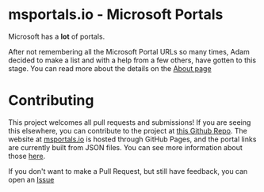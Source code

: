 # msportals.io - Microsoft Portals

Microsoft has a **lot** of portals.

After not remembering all the Microsoft Portal URLs so many times, Adam decided to make a list and with a help from a few others, have gotten to this stage. You can read more about the details on the [About page](https://github.com/adamfowlerit/msportals.io/blob/master/about.md)

# Contributing #
This project welcomes all pull requests and submissions! If you are seeing this elsewhere, you can contribute to the project at [this Github Repo](https://github.com/adamfowlerit/msportals.io). The website at [msportals.io](msportals.io) is hosted through GitHub Pages, and the portal links are currently built from JSON files. You can see more information about those [here](https://github.com/adamfowlerit/msportals.io/tree/master/_data/portals). 

If you don't want to make a Pull Request, but still have feedback, you can open an [Issue](https://github.com/adamfowlerit/msportals.io/issues)
